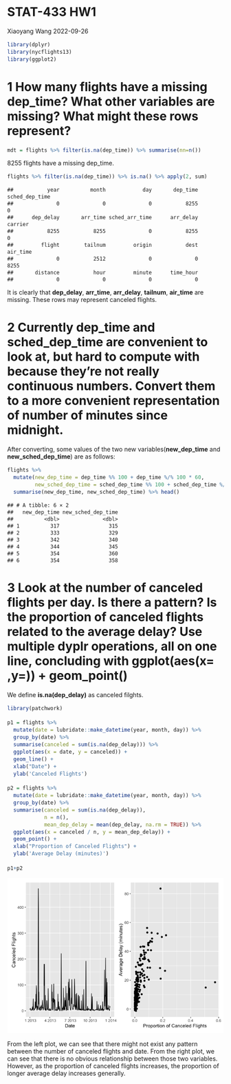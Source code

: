 **STAT-433 HW1**
================
Xiaoyang Wang
2022-09-26

``` r
library(dplyr)
library(nycflights13)
library(ggplot2)
```

# 1 How many flights have a missing dep_time? What other variables are missing? What might these rows represent?

``` r
mdt = flights %>% filter(is.na(dep_time)) %>% summarise(nn=n())
```

8255 flights have a missing dep_time.

``` r
flights %>% filter(is.na(dep_time)) %>% is.na() %>% apply(2, sum)
```

    ##           year          month            day       dep_time sched_dep_time 
    ##              0              0              0           8255              0 
    ##      dep_delay       arr_time sched_arr_time      arr_delay        carrier 
    ##           8255           8255              0           8255              0 
    ##         flight        tailnum         origin           dest       air_time 
    ##              0           2512              0              0           8255 
    ##       distance           hour         minute      time_hour 
    ##              0              0              0              0

It is clearly that **dep_delay**, **arr_time**, **arr_delay**,
**tailnum**, **air_time** are missing. These rows may represent canceled
flights.

# 2 Currently dep_time and sched_dep_time are convenient to look at, but hard to compute with because they’re not really continuous numbers. Convert them to a more convenient representation of number of minutes since midnight.

After converting, some values of the two new variables(**new_dep_time**
and **new_sched_dep_time**) are as follows:

``` r
flights %>% 
  mutate(new_dep_time = dep_time %% 100 + dep_time %/% 100 * 60,
         new_sched_dep_time = sched_dep_time %% 100 + sched_dep_time %/% 100 * 60) %>% 
  summarise(new_dep_time, new_sched_dep_time) %>% head()
```

    ## # A tibble: 6 × 2
    ##   new_dep_time new_sched_dep_time
    ##          <dbl>              <dbl>
    ## 1          317                315
    ## 2          333                329
    ## 3          342                340
    ## 4          344                345
    ## 5          354                360
    ## 6          354                358

# 3 Look at the number of canceled flights per day. Is there a pattern? Is the proportion of canceled flights related to the average delay? Use multiple dyplr operations, all on one line, concluding with ggplot(aes(x= ,y=)) + geom_point()

We define **is.na(dep_delay)** as canceled filghts.

``` r
library(patchwork)

p1 = flights %>%
  mutate(date = lubridate::make_datetime(year, month, day)) %>%
  group_by(date) %>%
  summarise(canceled = sum(is.na(dep_delay))) %>% 
  ggplot(aes(x = date, y = canceled)) + 
  geom_line() + 
  xlab("Date") + 
  ylab('Canceled Flights')

p2 = flights %>%
  mutate(date = lubridate::make_datetime(year, month, day)) %>%
  group_by(date) %>%
  summarise(canceled = sum(is.na(dep_delay)), 
            n = n(),
            mean_dep_delay = mean(dep_delay, na.rm = TRUE)) %>%
  ggplot(aes(x = canceled / n, y = mean_dep_delay)) + 
  geom_point() + 
  xlab("Proportion of Canceled Flights") + 
  ylab('Average Delay (minutes)')

p1+p2
```

![](README_1_files/figure-gfm/Problem%203-1.png)<!-- -->

From the left plot, we can see that there might not exist any pattern
between the number of canceled flights and date. From the right plot, we
can see that there is no obvious relationship between those two
variables. However, as the proportion of canceled flights increases, the
proportion of longer average delay increases generally.

